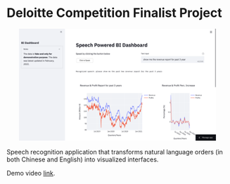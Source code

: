 # Deloitte Competition Finalist Project

<p align="center"><img width="89%" src="assets/desktop.png"/></p>

Speech recognition application that transforms natural language orders (in both Chinese and English) into visualized interfaces. 

Demo video [link](https://drive.google.com/file/d/1zDA6gcEUT7V5F9_qN4k3h8GCqpRL0YdP/view?usp=sharing).


